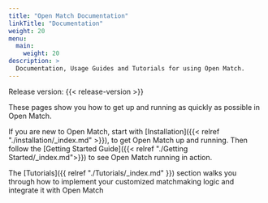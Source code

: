 ```yaml
---
title: "Open Match Documentation"
linkTitle: "Documentation"
weight: 20
menu:
  main:
    weight: 20
description: >
  Documentation, Usage Guides and Tutorials for using Open Match.
---
```

Release version: {{< release-version >}}

These pages show you how to get up and running as quickly as possible in Open Match.

If you are new to Open Match, start with [Installation]({{< relref "./installation/_index.md" >}}), to get Open Match up and running. Then follow the [Getting Started Guide]({{< relref "./Getting Started/_index.md">}}) to see Open Match running in action.

The [Tutorials]({{ relref "./Tutorials/_index.md" }}) section walks you through how to implement your customized matchmaking logic and integrate it with Open Match
<br/>

